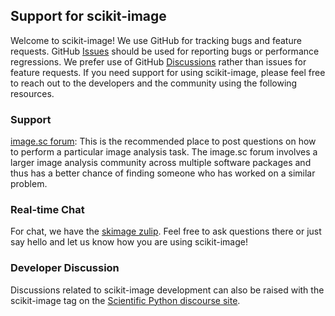 ## Support for scikit-image

Welcome to scikit-image! We use GitHub for tracking bugs and feature requests.
GitHub [Issues](https://github.com/scikit-image/scikit-image/issues)
should be used for reporting bugs or performance regressions. We prefer use of
GitHub [Discussions](https://github.com/scikit-image/scikit-image/discussions)
rather than issues for feature requests. If you need support for using
scikit-image, please feel free to reach out to the developers and the community
using the following resources.

### Support

[image.sc forum](https://forum.image.sc/tag/scikit-image): This is the
recommended place to post questions on how to perform a particular image
analysis task. The image.sc forum involves a larger image analysis community
across multiple software packages and thus has a better chance of finding
someone who has worked on a similar problem.

### Real-time Chat

For chat, we have the [skimage zulip](https://skimage.zulipchat.com). Feel free
to ask questions there or just say hello and let us know how you are using
scikit-image!

### Developer Discussion

Discussions related to scikit-image development can also be raised with the scikit-image tag on the [Scientific Python discourse site](https://discuss.scientific-python.org/c/contributor/skimage).

